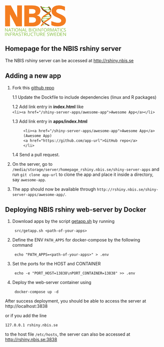 [<img align="center" src="icons/NBIS.png" width="200" height="100"
/>](http://rshiny.nbis.se) 

## Homepage for the NBIS rshiny server

The NBIS rshiny server can be accessed at http://rshiny.nbis.se

## Adding a new app

1. Fork this [github repo](https://github.com/NBISweden/homepage_rshiny.nbis.se)

   1.1 Update the Dockfile to include dependencies (linux and R packages)
   
   1.2 Add link entry in **index.html** like  
   `<li><a href="/shiny-server-apps/awesome-app">Awesome App</a></li>`
   
   1.3 Add link entry in **apps/index.html**
   ```
        <li><a href="/shiny-server-apps/awesome-app">Awesome App</a>
        (Awesome App)
        <a href="https://github.com/app-url">GitHub repo</a>
        </li>
   ```
   
   1.4 Send a pull request.
   
2. On the server, go to `/media/storage/server/homepage_rshiny.nbis.se/shiny-server-apps` and run `git clone app-url` to clone the app and place it inside a directory, say `awesome-app`.
3. The app should now be available through `http://rshiny.nbis.se/shiny-server-apps/awesome-app/`.

## Deploying NBIS rshiny web-server by Docker

1. Download apps by the script [getapp.sh](src/getapp.sh) by running

        src/getapp.sh <path-of-your-apps>

2. Define the ENV `PATH_APPS` for docker-compose by the following command

        echo "PATH_APPS=<path-of-your-apps>" > .env

3. Set the ports for the HOST and CONTAINER

        echo -e "PORT_HOST=13838\nPORT_CONTAINER=13838" >> .env

4. Deploy the web-server container using

        docker-compose up -d


After success deployment, you should be able to access the server at
http://localhost:3838

or if you add the line

```
127.0.0.1 rshiny.nbis.se
```

to the host file `/etc/hosts`, the server can also be accessed at
http://rshiny.nbis.se:3838

